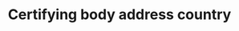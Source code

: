 ---
title: 'Certifying body address country'
field: 'is.certifyingBody.country'
slug: 'is-certifyingbody-country'
description: 'Full country name. Terms should be in ISO 3166-1 format'
comment: 'Select from control list'
required: False
vocabulary: 'vocabulary.txt'
module: 'Assurance'
cluster: 'Certification'
policy: 'Controlled value. Single select from control list.'
layout: 'home'
---